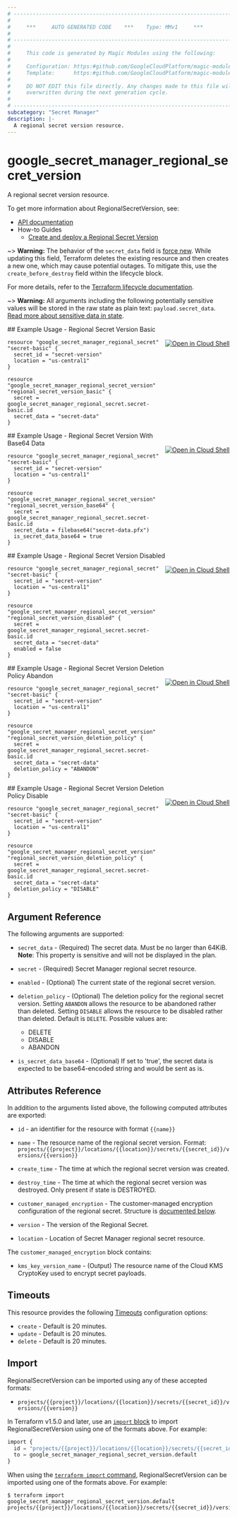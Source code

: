 ```yaml
---
# ----------------------------------------------------------------------------
#
#     ***     AUTO GENERATED CODE    ***    Type: MMv1     ***
#
# ----------------------------------------------------------------------------
#
#     This code is generated by Magic Modules using the following:
#
#     Configuration: https:#github.com/GoogleCloudPlatform/magic-modules/tree/main/mmv1/products/secretmanagerregional/RegionalSecretVersion.yaml
#     Template:      https:#github.com/GoogleCloudPlatform/magic-modules/tree/main/mmv1/templates/terraform/resource.html.markdown.tmpl
#
#     DO NOT EDIT this file directly. Any changes made to this file will be
#     overwritten during the next generation cycle.
#
# ----------------------------------------------------------------------------
subcategory: "Secret Manager"
description: |-
  A regional secret version resource.
---
```


# google_secret_manager_regional_secret_version

A regional secret version resource.


To get more information about RegionalSecretVersion, see:

* [API documentation](https://cloud.google.com/secret-manager/docs/reference/rest/v1/projects.locations.secrets.versions)
* How-to Guides
    * [Create and deploy a Regional Secret Version](https://cloud.google.com/secret-manager/regional-secrets/add-secret-version-rs)

~> **Warning:** The behavior of the `secret_data` field is [force new](https://developer.hashicorp.com/terraform/plugin/sdkv2/schemas/schema-behaviors#forcenew).
While updating this field, Terraform deletes the existing resource and then creates a new one, which may cause potential outages. To mitigate
this, use the `create_before_destroy` field within the lifecycle block.

For more details, refer to the [Terraform lifecycle documentation](https://developer.hashicorp.com/terraform/language/meta-arguments/lifecycle#the-lifecycle-meta-argument).

~> **Warning:** All arguments including the following potentially sensitive
values will be stored in the raw state as plain text: `payload.secret_data`.
[Read more about sensitive data in state](https://www.terraform.io/language/state/sensitive-data).

<div class = "oics-button" style="float: right; margin: 0 0 -15px">
  <a href="https://console.cloud.google.com/cloudshell/open?cloudshell_git_repo=https%3A%2F%2Fgithub.com%2Fterraform-google-modules%2Fdocs-examples.git&cloudshell_image=gcr.io%2Fcloudshell-images%2Fcloudshell%3Alatest&cloudshell_print=.%2Fmotd&cloudshell_tutorial=.%2Ftutorial.md&cloudshell_working_dir=regional_secret_version_basic&open_in_editor=main.tf" target="_blank">
    <img alt="Open in Cloud Shell" src="//gstatic.com/cloudssh/images/open-btn.svg" style="max-height: 44px; margin: 32px auto; max-width: 100%;">
  </a>
</div>
## Example Usage - Regional Secret Version Basic


```hcl
resource "google_secret_manager_regional_secret" "secret-basic" {
  secret_id = "secret-version"
  location = "us-central1"
}

resource "google_secret_manager_regional_secret_version" "regional_secret_version_basic" {
  secret = google_secret_manager_regional_secret.secret-basic.id
  secret_data = "secret-data"
}
```
<div class = "oics-button" style="float: right; margin: 0 0 -15px">
  <a href="https://console.cloud.google.com/cloudshell/open?cloudshell_git_repo=https%3A%2F%2Fgithub.com%2Fterraform-google-modules%2Fdocs-examples.git&cloudshell_image=gcr.io%2Fcloudshell-images%2Fcloudshell%3Alatest&cloudshell_print=.%2Fmotd&cloudshell_tutorial=.%2Ftutorial.md&cloudshell_working_dir=regional_secret_version_with_base64_data&open_in_editor=main.tf" target="_blank">
    <img alt="Open in Cloud Shell" src="//gstatic.com/cloudssh/images/open-btn.svg" style="max-height: 44px; margin: 32px auto; max-width: 100%;">
  </a>
</div>
## Example Usage - Regional Secret Version With Base64 Data


```hcl
resource "google_secret_manager_regional_secret" "secret-basic" {
  secret_id = "secret-version"
  location = "us-central1"
}

resource "google_secret_manager_regional_secret_version" "regional_secret_version_base64" {
  secret = google_secret_manager_regional_secret.secret-basic.id
  secret_data = filebase64("secret-data.pfx")
  is_secret_data_base64 = true
}
```
<div class = "oics-button" style="float: right; margin: 0 0 -15px">
  <a href="https://console.cloud.google.com/cloudshell/open?cloudshell_git_repo=https%3A%2F%2Fgithub.com%2Fterraform-google-modules%2Fdocs-examples.git&cloudshell_image=gcr.io%2Fcloudshell-images%2Fcloudshell%3Alatest&cloudshell_print=.%2Fmotd&cloudshell_tutorial=.%2Ftutorial.md&cloudshell_working_dir=regional_secret_version_disabled&open_in_editor=main.tf" target="_blank">
    <img alt="Open in Cloud Shell" src="//gstatic.com/cloudssh/images/open-btn.svg" style="max-height: 44px; margin: 32px auto; max-width: 100%;">
  </a>
</div>
## Example Usage - Regional Secret Version Disabled


```hcl
resource "google_secret_manager_regional_secret" "secret-basic" {
  secret_id = "secret-version"
  location = "us-central1"
}

resource "google_secret_manager_regional_secret_version" "regional_secret_version_disabled" {
  secret = google_secret_manager_regional_secret.secret-basic.id
  secret_data = "secret-data"
  enabled = false
}
```
<div class = "oics-button" style="float: right; margin: 0 0 -15px">
  <a href="https://console.cloud.google.com/cloudshell/open?cloudshell_git_repo=https%3A%2F%2Fgithub.com%2Fterraform-google-modules%2Fdocs-examples.git&cloudshell_image=gcr.io%2Fcloudshell-images%2Fcloudshell%3Alatest&cloudshell_print=.%2Fmotd&cloudshell_tutorial=.%2Ftutorial.md&cloudshell_working_dir=regional_secret_version_deletion_policy_abandon&open_in_editor=main.tf" target="_blank">
    <img alt="Open in Cloud Shell" src="//gstatic.com/cloudssh/images/open-btn.svg" style="max-height: 44px; margin: 32px auto; max-width: 100%;">
  </a>
</div>
## Example Usage - Regional Secret Version Deletion Policy Abandon


```hcl
resource "google_secret_manager_regional_secret" "secret-basic" {
  secret_id = "secret-version"
  location = "us-central1"
}

resource "google_secret_manager_regional_secret_version" "regional_secret_version_deletion_policy" {
  secret = google_secret_manager_regional_secret.secret-basic.id
  secret_data = "secret-data"
  deletion_policy = "ABANDON"
}
```
<div class = "oics-button" style="float: right; margin: 0 0 -15px">
  <a href="https://console.cloud.google.com/cloudshell/open?cloudshell_git_repo=https%3A%2F%2Fgithub.com%2Fterraform-google-modules%2Fdocs-examples.git&cloudshell_image=gcr.io%2Fcloudshell-images%2Fcloudshell%3Alatest&cloudshell_print=.%2Fmotd&cloudshell_tutorial=.%2Ftutorial.md&cloudshell_working_dir=regional_secret_version_deletion_policy_disable&open_in_editor=main.tf" target="_blank">
    <img alt="Open in Cloud Shell" src="//gstatic.com/cloudssh/images/open-btn.svg" style="max-height: 44px; margin: 32px auto; max-width: 100%;">
  </a>
</div>
## Example Usage - Regional Secret Version Deletion Policy Disable


```hcl
resource "google_secret_manager_regional_secret" "secret-basic" {
  secret_id = "secret-version"
  location = "us-central1"
}

resource "google_secret_manager_regional_secret_version" "regional_secret_version_deletion_policy" {
  secret = google_secret_manager_regional_secret.secret-basic.id
  secret_data = "secret-data"
  deletion_policy = "DISABLE"
}
```

## Argument Reference

The following arguments are supported:


* `secret_data` -
  (Required)
  The secret data. Must be no larger than 64KiB.
  **Note**: This property is sensitive and will not be displayed in the plan.

* `secret` -
  (Required)
  Secret Manager regional secret resource.


* `enabled` -
  (Optional)
  The current state of the regional secret version.

* `deletion_policy` - (Optional) The deletion policy for the regional secret version. Setting `ABANDON` allows the resource
to be abandoned rather than deleted. Setting `DISABLE` allows the resource to be
disabled rather than deleted. Default is `DELETE`. Possible values are:
  * DELETE
  * DISABLE
  * ABANDON

* `is_secret_data_base64` - (Optional) If set to 'true', the secret data is expected to be base64-encoded string and would be sent as is.


## Attributes Reference

In addition to the arguments listed above, the following computed attributes are exported:

* `id` - an identifier for the resource with format `{{name}}`

* `name` -
  The resource name of the regional secret version. Format:
  `projects/{{project}}/locations/{{location}}/secrets/{{secret_id}}/versions/{{version}}`

* `create_time` -
  The time at which the regional secret version was created.

* `destroy_time` -
  The time at which the regional secret version was destroyed. Only present if state is DESTROYED.

* `customer_managed_encryption` -
  The customer-managed encryption configuration of the regional secret.
  Structure is [documented below](#nested_customer_managed_encryption).

* `version` -
  The version of the Regional Secret.

* `location` -
  Location of Secret Manager regional secret resource.


<a name="nested_customer_managed_encryption"></a>The `customer_managed_encryption` block contains:

* `kms_key_version_name` -
  (Output)
  The resource name of the Cloud KMS CryptoKey used to encrypt secret payloads.

## Timeouts

This resource provides the following
[Timeouts](https://developer.hashicorp.com/terraform/plugin/sdkv2/resources/retries-and-customizable-timeouts) configuration options:

- `create` - Default is 20 minutes.
- `update` - Default is 20 minutes.
- `delete` - Default is 20 minutes.

## Import


RegionalSecretVersion can be imported using any of these accepted formats:

* `projects/{{project}}/locations/{{location}}/secrets/{{secret_id}}/versions/{{version}}`


In Terraform v1.5.0 and later, use an [`import` block](https://developer.hashicorp.com/terraform/language/import) to import RegionalSecretVersion using one of the formats above. For example:

```tf
import {
  id = "projects/{{project}}/locations/{{location}}/secrets/{{secret_id}}/versions/{{version}}"
  to = google_secret_manager_regional_secret_version.default
}
```

When using the [`terraform import` command](https://developer.hashicorp.com/terraform/cli/commands/import), RegionalSecretVersion can be imported using one of the formats above. For example:

```
$ terraform import google_secret_manager_regional_secret_version.default projects/{{project}}/locations/{{location}}/secrets/{{secret_id}}/versions/{{version}}
```
